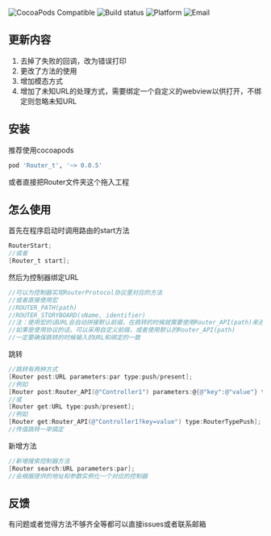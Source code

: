 ![CocoaPods Compatible](https://img.shields.io/badge/pod-0.0.5-blue.svg) ![Build status](https://img.shields.io/badge/build-passing-brightgreen.svg) ![Platform](https://img.shields.io/badge/platform-iOS-blue.svg) ![Email](https://img.shields.io/badge/email-devfalme@163.com-red.svg)
## 更新内容
1. 去掉了失败的回调，改为错误打印
2. 更改了方法的使用
3. 增加模态方式
4. 增加了未知URL的处理方式，需要绑定一个自定义的webview以供打开，不绑定则忽略未知URL

## 安装
推荐使用cocoapods
``` Ruby
pod 'Router_t', '~> 0.0.5'
```
或者直接把Router文件夹这个拖入工程
## 怎么使用
首先在程序启动时调用路由的start方法

``` objective-c
RouterStart;
//或者
[Router_t start];
```

然后为控制器绑定URL

``` objective-c
//可以为控制器实现RouterProtocol协议里对应的方法
//或者直接使用宏
//ROUTER_PATH(path)
//ROUTER_STORYBOARD(sName, identifier)
//注：使用宏的话URL会自动拼接默认前缀，在跳转的时候就需要使用Router_API(path)来进行URL匹配
//如果是使用协议的话，可以采用自定义前缀，或者使用默认的Router_API(path)
//一定要确保跳转的时候输入的URL和绑定的一致
```

跳转
``` objective-c
//跳转有两种方式
[Router post:URL parameters:par type:push/present];
//例如
[Router post:Router_API(@"Controller1") parameters:@{@"key":@"value"} type:RouterTypePush];
//或
[Router get:URL type:push/present];
//例如
[Router get:Router_API(@"Controller1?key=value") type:RouterTypePush];
//传值跳转一举搞定
```

新增方法
``` objective-c
//新增搜索控制器方法
[Router search:URL parameters:par];
//会根据提供的地址和参数实例化一个对应的控制器
```

## 反馈

有问题或者觉得方法不够齐全等都可以直接issues或者联系邮箱
